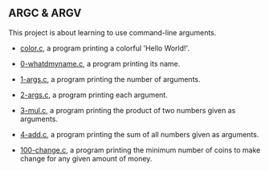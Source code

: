 ## ARGC & ARGV

This project is about learning to use command-line arguments.

* [color.c](https://github.com/gwendalminguy/holbertonschool-low_level_programming/blob/main/argc_argv/color.c), a program printing a colorful 'Hello World!'.

* [0-whatdmyname.c](https://github.com/gwendalminguy/holbertonschool-low_level_programming/blob/main/argc_argv/0-whatsmyname.c), a program printing its name.

* [1-args.c](https://github.com/gwendalminguy/holbertonschool-low_level_programming/blob/main/argc_argv/1-args.c), a program printing the number of arguments.

* [2-args.c](https://github.com/gwendalminguy/holbertonschool-low_level_programming/blob/main/argc_argv/2-args.c), a program printing each argument.

* [3-mul.c](https://github.com/gwendalminguy/holbertonschool-low_level_programming/blob/main/argc_argv/3-mul.c), a program printing the product of two numbers given as arguments.

* [4-add.c](https://github.com/gwendalminguy/holbertonschool-low_level_programming/blob/main/argc_argv/4-add.c), a program printing the sum of all numbers given as arguments.

* [100-change.c](https://github.com/gwendalminguy/holbertonschool-low_level_programming/blob/main/argc_argv/100-change.c), a program printing the minimum number of coins to make change for any given amount of money.

